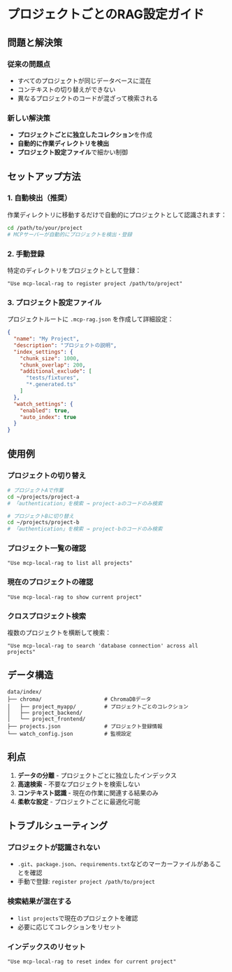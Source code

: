 # プロジェクトごとのRAG設定ガイド

## 問題と解決策

### 従来の問題点
- すべてのプロジェクトが同じデータベースに混在
- コンテキストの切り替えができない
- 異なるプロジェクトのコードが混ざって検索される

### 新しい解決策
- **プロジェクトごとに独立したコレクション**を作成
- **自動的に作業ディレクトリを検出**
- **プロジェクト設定ファイル**で細かい制御

## セットアップ方法

### 1. 自動検出（推奨）

作業ディレクトリに移動するだけで自動的にプロジェクトとして認識されます：

```bash
cd /path/to/your/project
# MCPサーバーが自動的にプロジェクトを検出・登録
```

### 2. 手動登録

特定のディレクトリをプロジェクトとして登録：

```
"Use mcp-local-rag to register project /path/to/project"
```

### 3. プロジェクト設定ファイル

プロジェクトルートに `.mcp-rag.json` を作成して詳細設定：

```json
{
  "name": "My Project",
  "description": "プロジェクトの説明",
  "index_settings": {
    "chunk_size": 1000,
    "chunk_overlap": 200,
    "additional_exclude": [
      "tests/fixtures",
      "*.generated.ts"
    ]
  },
  "watch_settings": {
    "enabled": true,
    "auto_index": true
  }
}
```

## 使用例

### プロジェクトの切り替え

```bash
# プロジェクトAで作業
cd ~/projects/project-a
# 「authentication」を検索 → project-aのコードのみ検索

# プロジェクトBに切り替え
cd ~/projects/project-b  
# 「authentication」を検索 → project-bのコードのみ検索
```

### プロジェクト一覧の確認

```
"Use mcp-local-rag to list all projects"
```

### 現在のプロジェクトの確認

```
"Use mcp-local-rag to show current project"
```

### クロスプロジェクト検索

複数のプロジェクトを横断して検索：

```
"Use mcp-local-rag to search 'database connection' across all projects"
```

## データ構造

```
data/index/
├── chroma/                    # ChromaDBデータ
│   ├── project_myapp/         # プロジェクトごとのコレクション
│   ├── project_backend/
│   └── project_frontend/
├── projects.json              # プロジェクト登録情報
└── watch_config.json          # 監視設定
```

## 利点

1. **データの分離** - プロジェクトごとに独立したインデックス
2. **高速検索** - 不要なプロジェクトを検索しない
3. **コンテキスト認識** - 現在の作業に関連する結果のみ
4. **柔軟な設定** - プロジェクトごとに最適化可能

## トラブルシューティング

### プロジェクトが認識されない
- `.git`、`package.json`、`requirements.txt`などのマーカーファイルがあることを確認
- 手動で登録: `register project /path/to/project`

### 検索結果が混在する
- `list projects`で現在のプロジェクトを確認
- 必要に応じてコレクションをリセット

### インデックスのリセット
```
"Use mcp-local-rag to reset index for current project"
```